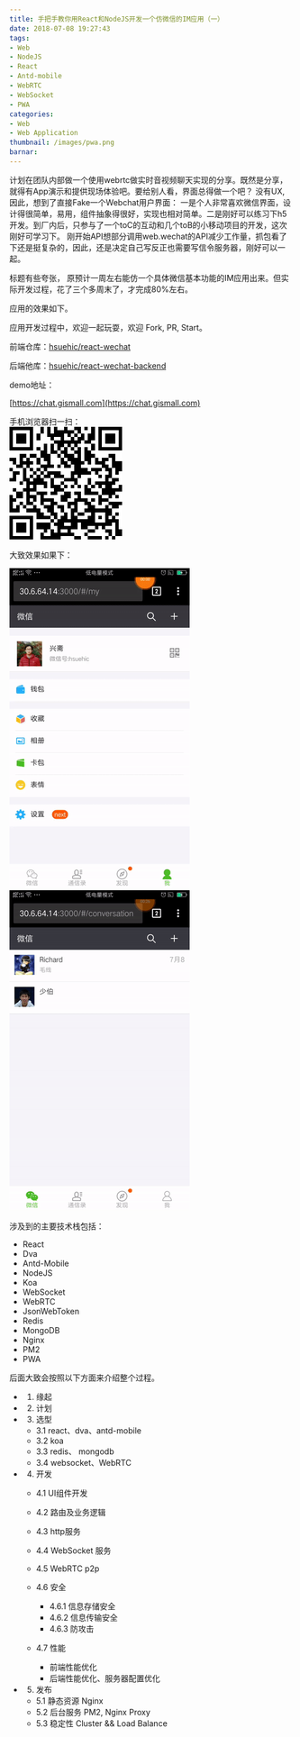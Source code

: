 ```yaml
---
title: 手把手教你用React和NodeJS开发一个仿微信的IM应用（一）
date: 2018-07-08 19:27:43
tags:
- Web
- NodeJS
- React
- Antd-mobile
- WebRTC
- WebSocket
- PWA
categories:
- Web
- Web Application
thumbnail: /images/pwa.png
barnar:
---
```

计划在团队内部做一个使用webrtc做实时音视频聊天实现的分享。既然是分享，就得有App演示和提供现场体验吧。要给别人看，界面总得做一个吧？ 没有UX, 因此，想到了直接Fake一个Webchat用户界面： 一是个人非常喜欢微信界面，设计得很简单，易用，组件抽象得很好，实现也相对简单。二是刚好可以练习下h5开发。到厂内后，只参与了一个toC的互动和几个toB的小移动项目的开发，这次刚好可学习下。 刚开始API想部分调用web.wechat的API减少工作量，抓包看了下还是挺复杂的，因此，还是决定自己写反正也需要写信令服务器，刚好可以一起。
<!-- more -->

<p>标题有些夸张， 原预计一周左右能仿一个具体微信基本功能的IM应用出来。但实际开发过程，花了三个多周末了，才完成80%左右。</p>

<p>应用的效果如下。</p>

<p>应用开发过程中，欢迎一起玩耍，欢迎 Fork, PR, Start。</p>

前端仓库：[hsuehic/react-wechat](https://github.com/hsuehic/react-wechat) <br />

后端他库：[hsuehic/react-wechat-backend](https://github.com/hsuehic/react-wechat-backend)<br />

demo地址：<br />

[https://chat.gismall.com](https://chat.gismall.com)<br />

手机浏览器扫一扫：<br />
![](/images/wechat.png)

大致效果如果下：<br />

![](/images/wechat-1.gif)
<br />
![](images/wechat-2.gif)
<br />

涉及到的主要技术栈包括：

- React
- Dva
- Antd-Mobile
- NodeJS
- Koa
- WebSocket
- WebRTC
- JsonWebToken
- Redis
- MongoDB
- Nginx
- PM2
- PWA

后面大致会按照以下方面来介绍整个过程。

- 1. 缘起
- 2. 计划
- 3. 选型
  - 3.1 react、dva、antd-mobile
  - 3.2 koa
  - 3.3 redis、 mongodb
  - 3.4 websocket、WebRTC

- 4. 开发
  - 4.1 UI组件开发
  - 4.2 路由及业务逻辑
  - 4.3 http服务
  - 4.4 WebSocket 服务  
  - 4.5 WebRTC p2p
  - 4.6 安全
    - 4.6.1 信息存储安全
    - 4.6.2 信息传输安全
    - 4.6.3 防攻击

  - 4.7 性能
    - 前端性能优化
    - 后端性能优化、服务器配置优化

- 5. 发布

  - 5.1 静态资源 Nginx
  - 5.2 后台服务 PM2, Nginx Proxy
  - 5.3 稳定性 Cluster && Load Balance



